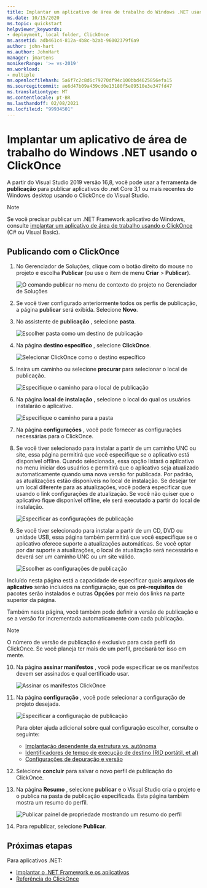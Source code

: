```yaml
---
title: Implantar um aplicativo de área de trabalho do Windows .NET usando o ClickOnce
ms.date: 10/15/2020
ms.topic: quickstart
helpviewer_keywords:
- deployment, local folder, ClickOnce
ms.assetid: adb461c4-812a-4b8c-b2ab-96002379f6a9
author: john-hart
ms.author: JohnHart
manager: jmartens
monikerRange: '>= vs-2019'
ms.workload:
- multiple
ms.openlocfilehash: 5a6f7c2c8d6c79270df94c100bbd4625856efa15
ms.sourcegitcommit: ae6d47b09a439cd0e13180f5e89510e3e347fd47
ms.translationtype: MT
ms.contentlocale: pt-BR
ms.lasthandoff: 02/08/2021
ms.locfileid: "99934501"
---
```

# <a name="deploy-a-net-windows-desktop-application-using-clickonce"></a>Implantar um aplicativo de área de trabalho do Windows .NET usando o ClickOnce

A partir do Visual Studio 2019 versão 16,8, você pode usar a ferramenta de **publicação** para publicar aplicativos do .net Core 3,1 ou mais recentes do Windows desktop usando o ClickOnce do Visual Studio.

> [!NOTE]
> Se você precisar publicar um .NET Framework aplicativo do Windows, consulte [implantar um aplicativo de área de trabalho usando o ClickOnce](how-to-publish-a-clickonce-application-using-the-publish-wizard.md) (C# ou Visual Basic).

## <a name="publishing-with-clickonce"></a>Publicando com o ClickOnce

1. No Gerenciador de Soluções, clique com o botão direito do mouse no projeto e escolha **Publicar** (ou use o item de menu **Criar** > **Publicar**).

    ![O comando publicar no menu de contexto do projeto no Gerenciador de Soluções](../deployment/media/quickstart-clickonce-solution-explorer.png "Escolha Publicar")

1. Se você tiver configurado anteriormente todos os perfis de publicação, a página **publicar** será exibida. Selecione **Novo**.

1. No assistente de **publicação** , selecione **pasta**.

    ![Escolher pasta como um destino de publicação](../deployment/media/quickstart-clickonce-publish-folder-category.png "Escolher pasta")

1. Na página **destino específico** , selecione **ClickOnce**.

    ![Selecionar ClickOnce como o destino específico](../deployment/media/quickstart-clickonce-publish-folder-target.png "Escolher ClickOnce")

1. Insira um caminho ou selecione **procurar** para selecionar o local de publicação.

    ![Especifique o caminho para o local de publicação](../deployment/media/quickstart-clickonce-publish-location.png "Insira um caminho")

1. Na página **local de instalação** , selecione o local do qual os usuários instalarão o aplicativo.

    ![Especifique o caminho para a pasta](../deployment/media/quickstart-clickonce-install-location.png "Escolha o local de instalação")

1. Na página **configurações** , você pode fornecer as configurações necessárias para o ClickOnce.

1. Se você tiver selecionado para instalar a partir de um caminho UNC ou site, essa página permitirá que você especifique se o aplicativo está disponível offline. Quando selecionada, essa opção listará o aplicativo no menu iniciar dos usuários e permitirá que o aplicativo seja atualizado automaticamente quando uma nova versão for publicada. Por padrão, as atualizações estão disponíveis no local de instalação.  Se desejar ter um local diferente para as atualizações, você poderá especificar que usando o link configurações de atualização. Se você não quiser que o aplicativo fique disponível offline, ele será executado a partir do local de instalação.

    ![Especificar as configurações de publicação](../deployment/media/quickstart-clickonce-unc-settings.png "Escolher as configurações de publicação")

1. Se você tiver selecionado para instalar a partir de um CD, DVD ou unidade USB, essa página também permitirá que você especifique se o aplicativo oferece suporte a atualizações automáticas. Se você optar por dar suporte a atualizações, o local de atualização será necessário e deverá ser um caminho UNC ou um site válido.

    ![Escolher as configurações de publicação](../deployment/media/quickstart-clickonce-settings.png "Escolher as configurações de publicação")

Incluído nesta página está a capacidade de especificar quais **arquivos de aplicativo** serão incluídos na configuração, que os **pré-requisitos** de pacotes serão instalados e outras **Opções** por meio dos links na parte superior da página.

Também nesta página, você também pode definir a versão de publicação e se a versão for incrementada automaticamente com cada publicação.

> [!NOTE]
> O número de versão de publicação é exclusivo para cada perfil do ClickOnce. Se você planeja ter mais de um perfil, precisará ter isso em mente.

10. Na página **assinar manifestos** , você pode especificar se os manifestos devem ser assinados e qual certificado usar.

    ![Assinar os manifestos ClickOnce](../deployment/media/quickstart-clickonce-sign-manifests.png)

1. Na página **configuração** , você pode selecionar a configuração de projeto desejada.

     ![Especificar a configuração de publicação](../deployment/media/quickstart-clickonce-configuration.png)

    Para obter ajuda adicional sobre qual configuração escolher, consulte o seguinte:

    - [Implantação dependente da estrutura vs. autônoma](/dotnet/core/deploying/)
    - [Identificadores de tempo de execução de destino (RID portátil, et al)](/dotnet/core/rid-catalog)
    - [Configurações de depuração e versão](../ide/understanding-build-configurations.md)

1. Selecione **concluir** para salvar o novo perfil de publicação do ClickOnce.

1. Na página **Resumo** , selecione **publicar** e o Visual Studio cria o projeto e o publica na pasta de publicação especificada. Esta página também mostra um resumo do perfil.

    ![Publicar painel de propriedade mostrando um resumo do perfil](../deployment/media/quickstart-clickonce-summary.png)

1. Para republicar, selecione **Publicar**.

## <a name="next-steps"></a>Próximas etapas

Para aplicativos .NET:

- [Implantar o .NET Framework e os aplicativos](/dotnet/framework/deployment/)
- [Referência do ClickOnce](clickonce-reference.md)

